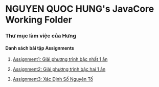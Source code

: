 ﻿# NGUYEN QUOC HUNG's JavaCore Working Folder
### Thư mục làm việc của Hưng
#### Danh sách bài tập Assignments

1. [Assignment1: Giải phương trình bậc nhất 1 ẩn](https://github.com/FASTTRACKSE/FFSE1704.JavaCore/edit/master/HungNQ/HungHelloWorld/src/fasttrackse/bai1/pratice/GiaiPhuongTrinhBacNhat.java)

2. [Assignment2: Giải phương trình bậc hai 1 ẩn](https://github.com/FASTTRACKSE/FFSE1704.JavaCore/edit/master/HungNQ/HungHelloWorld/src/fasttrackse/bai1/pratice/GiaiPhuongTrinhBacHai.java)

3. [Assignment3: Xác Định Số Nguyên Tố](https://github.com/FASTTRACKSE/FFSE1704.JavaCore/edit/master/HungNQ/HungHelloWorld/src/tapcode/java/test/SoNguyenTo.java)
